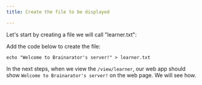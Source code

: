 ```yaml
---
title: Create the file to be displayed

---
```

<!--Create the file to be displayed-->

Let's start by creating a file we will call "learner.txt":

Add the code below to create the file:

```
echo "Welcome to Brainarator's server!" > learner.txt
```

In the next steps, when we view the `/view/learner`, our web app should show `Welcome to Brainarator's server!` on the web page.
We will see how.